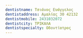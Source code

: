 ```yaml
---
dentistname: Τσιάνος Ευάγγελος
dentistaddress: Αμαλίας 30 42132
dentistmobile: 2431032072
dentistcity: ΤΡΙΚΑΛΑ
dentistspecialty: Οδοντίατρος
---
```


